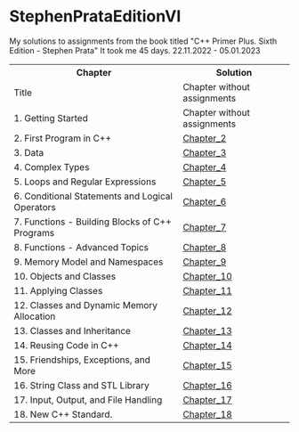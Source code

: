 # StephenPrataEditionVI
My solutions to assignments from the book titled "C++ Primer Plus. Sixth Edition - Stephen Prata"
It took me 45 days. 22.11.2022 - 05.01.2023


<table>
<tr>
<th> Chapter </th>
<th> Solution </th>
</tr>
  <tr>
    <td> Title </td>
    <td> Chapter without assignments </td>
  </tr>
  <tr>
    <td> 1. Getting Started </td>
    <td> Chapter without assignments </td>
  </tr>
  <tr>
    <td> 2. First Program in C++ </td>
    <td> <a href="https://github.com/Endersik4/StephenPrataEditionVI/tree/main/Chapter_2"> Chapter_2 <a/> </td>
  </tr>
  <tr>
    <td> 3. Data </td>
    <td> <a href="https://github.com/Endersik4/StephenPrataEditionVI/tree/main/Chapter_3"> Chapter_3 <a/> </td>
  </tr>
  <tr>
    <td> 4. Complex Types </td>
    <td> <a href="https://github.com/Endersik4/StephenPrataEditionVI/tree/main/Chapter_4"> Chapter_4 <a/> </td>
  </tr>
  <tr>
    <td> 5. Loops and Regular Expressions </td>
    <td> <a href="https://github.com/Endersik4/StephenPrataEditionVI/tree/main/Chapter_5"> Chapter_5 <a/> </td>
  </tr>
  <tr>  
    <td> 6. Conditional Statements and Logical Operators </td>
    <td> <a href="https://github.com/Endersik4/StephenPrataEditionVI/tree/main/Chapter_6"> Chapter_6 <a/> </td>
  </tr>
  <tr>    
    <td> 7. Functions - Building Blocks of C++ Programs </td>
    <td> <a href="https://github.com/Endersik4/StephenPrataEditionVI/tree/main/Chapter_7"> Chapter_7 <a/> </td>
  </tr>
  <tr>     
    <td> 8. Functions - Advanced Topics </td>
    <td> <a href="https://github.com/Endersik4/StephenPrataEditionVI/tree/main/Chapter_8"> Chapter_8 <a/> </td>
  </tr>
  <tr>      
    <td> 9. Memory Model and Namespaces </td>
    <td> <a href="https://github.com/Endersik4/StephenPrataEditionVI/tree/main/Chapter_9"> Chapter_9 <a/> </td>
  </tr>
  <tr>      
    <td> 10. Objects and Classes </td>
    <td> <a href="https://github.com/Endersik4/StephenPrataEditionVI/tree/main/Chapter_10"> Chapter_10 <a/> </td>
  </tr>
  <tr>      
    <td> 11. Applying Classes </td>
    <td> <a href="https://github.com/Endersik4/StephenPrataEditionVI/tree/main/Chapter_11"> Chapter_11 <a/> </td>
  </tr>
  <tr>       
    <td> 12. Classes and Dynamic Memory Allocation </td>
    <td> <a href="https://github.com/Endersik4/StephenPrataEditionVI/tree/main/Chapter_12"> Chapter_12 <a/> </td>
  </tr>
  <tr>   
    <td> 13. Classes and Inheritance </td>
    <td> <a href="https://github.com/Endersik4/StephenPrataEditionVI/tree/main/Chapter_13"> Chapter_13 <a/> </td>
  </tr>
  <tr>      
    <td> 14. Reusing Code in C++ </td>
    <td> <a href="https://github.com/Endersik4/StephenPrataEditionVI/tree/main/Chapter_14"> Chapter_14 <a/> </td>
  </tr>
  <tr>     
    <td> 15. Friendships, Exceptions, and More </td>
    <td> <a href="https://github.com/Endersik4/StephenPrataEditionVI/tree/main/Chapter_15"> Chapter_15 <a/> </td>
  </tr>
  <tr>  
    <td> 16. String Class and STL Library </td>
    <td> <a href="https://github.com/Endersik4/StephenPrataEditionVI/tree/main/Chapter_16"> Chapter_16 <a/> </td>
  </tr>
  <tr>  
    <td> 17. Input, Output, and File Handling </td>
    <td> <a href="https://github.com/Endersik4/StephenPrataEditionVI/tree/main/Chapter_17"> Chapter_17 <a/> </td>
  </tr>
  <tr>   
    <td> 18. New C++ Standard. </td>
    <td> <a href="https://github.com/Endersik4/StephenPrataEditionVI/tree/main/Chapter_18"> Chapter_18 <a/> </td>
  </tr>
</table>
